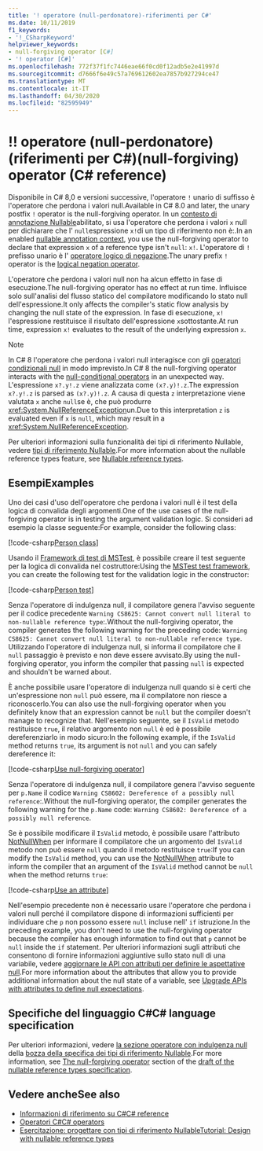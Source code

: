 ```yaml
---
title: '! operatore (null-perdonatore)-riferimenti per C#'
ms.date: 10/11/2019
f1_keywords:
- '!_CSharpKeyword'
helpviewer_keywords:
- null-forgiving operator [C#]
- '! operator [C#]'
ms.openlocfilehash: 772f37f1fc7446eae66f0cd0f12adb5e2e41997d
ms.sourcegitcommit: d7666f6e49c57a769612602ea7857b927294ce47
ms.translationtype: MT
ms.contentlocale: it-IT
ms.lasthandoff: 04/30/2020
ms.locfileid: "82595949"
---
```

# <a name="-null-forgiving-operator-c-reference"></a><span data-ttu-id="956fd-103">!</span><span class="sxs-lookup"><span data-stu-id="956fd-103">!</span></span> <span data-ttu-id="956fd-104">operatore (null-perdonatore) (riferimenti per C#)</span><span class="sxs-lookup"><span data-stu-id="956fd-104">(null-forgiving) operator (C# reference)</span></span>

<span data-ttu-id="956fd-105">Disponibile in C# 8,0 e versioni successive, l'operatore `!` unario di suffisso è l'operatore che perdona i valori null.</span><span class="sxs-lookup"><span data-stu-id="956fd-105">Available in C# 8.0 and later, the unary postfix `!` operator is the null-forgiving operator.</span></span> <span data-ttu-id="956fd-106">In un [contesto di annotazione Nullable](../../nullable-references.md#nullable-annotation-context)abilitato, si usa l'operatore che perdona i valori `x` null per dichiarare che l' `null`espressione `x!`di un tipo di riferimento non è:.</span><span class="sxs-lookup"><span data-stu-id="956fd-106">In an enabled [nullable annotation context](../../nullable-references.md#nullable-annotation-context), you use the null-forgiving operator to declare that expression `x` of a reference type isn't `null`: `x!`.</span></span> <span data-ttu-id="956fd-107">L'operatore di `!` prefisso unario è l' [operatore logico di negazione](boolean-logical-operators.md#logical-negation-operator-).</span><span class="sxs-lookup"><span data-stu-id="956fd-107">The unary prefix `!` operator is the [logical negation operator](boolean-logical-operators.md#logical-negation-operator-).</span></span>

<span data-ttu-id="956fd-108">L'operatore che perdona i valori null non ha alcun effetto in fase di esecuzione.</span><span class="sxs-lookup"><span data-stu-id="956fd-108">The null-forgiving operator has no effect at run time.</span></span> <span data-ttu-id="956fd-109">Influisce solo sull'analisi del flusso statico del compilatore modificando lo stato null dell'espressione.</span><span class="sxs-lookup"><span data-stu-id="956fd-109">It only affects the compiler's static flow analysis by changing the null state of the expression.</span></span> <span data-ttu-id="956fd-110">In fase di esecuzione, `x!` l'espressione restituisce il risultato dell'espressione `x`sottostante.</span><span class="sxs-lookup"><span data-stu-id="956fd-110">At run time, expression `x!` evaluates to the result of the underlying expression `x`.</span></span>

> [!NOTE]
> <span data-ttu-id="956fd-111">In C# 8 l'operatore che perdona i valori null interagisce con gli [operatori condizionali null](member-access-operators.md#null-conditional-operators--and-) in modo imprevisto.</span><span class="sxs-lookup"><span data-stu-id="956fd-111">In C# 8 the null-forgiving operator interacts with the [null-conditional operators](member-access-operators.md#null-conditional-operators--and-) in an unexpected way.</span></span> <span data-ttu-id="956fd-112">L'espressione `x?.y!.z` viene analizzata come `(x?.y)!.z`.</span><span class="sxs-lookup"><span data-stu-id="956fd-112">The expression `x?.y!.z` is parsed as `(x?.y)!.z`.</span></span> <span data-ttu-id="956fd-113">A causa di questa `z` interpretazione viene valutata `x` anche `null`se è, che può produrre <xref:System.NullReferenceException>un.</span><span class="sxs-lookup"><span data-stu-id="956fd-113">Due to this interpretation `z` is evaluated even if `x` is `null`, which may result in a <xref:System.NullReferenceException>.</span></span>

<span data-ttu-id="956fd-114">Per ulteriori informazioni sulla funzionalità dei tipi di riferimento Nullable, vedere [tipi di riferimento Nullable](../builtin-types/nullable-reference-types.md).</span><span class="sxs-lookup"><span data-stu-id="956fd-114">For more information about the nullable reference types feature, see [Nullable reference types](../builtin-types/nullable-reference-types.md).</span></span>

## <a name="examples"></a><span data-ttu-id="956fd-115">Esempi</span><span class="sxs-lookup"><span data-stu-id="956fd-115">Examples</span></span>

<span data-ttu-id="956fd-116">Uno dei casi d'uso dell'operatore che perdona i valori null è il test della logica di convalida degli argomenti.</span><span class="sxs-lookup"><span data-stu-id="956fd-116">One of the use cases of the null-forgiving operator is in testing the argument validation logic.</span></span> <span data-ttu-id="956fd-117">Si consideri ad esempio la classe seguente:</span><span class="sxs-lookup"><span data-stu-id="956fd-117">For example, consider the following class:</span></span>

[!code-csharp[Person class](snippets/NullForgivingOperator.cs#PersonClass)]

<span data-ttu-id="956fd-118">Usando il [Framework di test di MSTest](../../../core/testing/unit-testing-with-mstest.md), è possibile creare il test seguente per la logica di convalida nel costruttore:</span><span class="sxs-lookup"><span data-stu-id="956fd-118">Using the [MSTest test framework](../../../core/testing/unit-testing-with-mstest.md), you can create the following test for the validation logic in the constructor:</span></span>

[!code-csharp[Person test](snippets/NullForgivingOperator.cs#TestPerson)]

<span data-ttu-id="956fd-119">Senza l'operatore di indulgenza null, il compilatore genera l'avviso seguente per il codice precedente `Warning CS8625: Cannot convert null literal to non-nullable reference type`:.</span><span class="sxs-lookup"><span data-stu-id="956fd-119">Without the null-forgiving operator, the compiler generates the following warning for the preceding code: `Warning CS8625: Cannot convert null literal to non-nullable reference type`.</span></span> <span data-ttu-id="956fd-120">Utilizzando l'operatore di indulgenza null, si informa il compilatore che il `null` passaggio è previsto e non deve essere avvisato.</span><span class="sxs-lookup"><span data-stu-id="956fd-120">By using the null-forgiving operator, you inform the compiler that passing `null` is expected and shouldn't be warned about.</span></span>

<span data-ttu-id="956fd-121">È anche possibile usare l'operatore di indulgenza null quando si è certi che un'espressione non `null` può essere, ma il compilatore non riesce a riconoscerlo.</span><span class="sxs-lookup"><span data-stu-id="956fd-121">You can also use the null-forgiving operator when you definitely know that an expression cannot be `null` but the compiler doesn't manage to recognize that.</span></span> <span data-ttu-id="956fd-122">Nell'esempio seguente, se il `IsValid` metodo restituisce `true`, il relativo argomento non `null` è ed è possibile dereferenziarlo in modo sicuro:</span><span class="sxs-lookup"><span data-stu-id="956fd-122">In the following example, if the `IsValid` method returns `true`, its argument is not `null` and you can safely dereference it:</span></span>

[!code-csharp[Use null-forgiving operator](snippets/NullForgivingOperator.cs#UseNullForgiving)]

<span data-ttu-id="956fd-123">Senza l'operatore di indulgenza null, il compilatore genera l'avviso seguente per `p.Name` il codice `Warning CS8602: Dereference of a possibly null reference`:.</span><span class="sxs-lookup"><span data-stu-id="956fd-123">Without the null-forgiving operator, the compiler generates the following warning for the `p.Name` code: `Warning CS8602: Dereference of a possibly null reference`.</span></span>

<span data-ttu-id="956fd-124">Se è possibile modificare il `IsValid` metodo, è possibile usare l'attributo [NotNullWhen](xref:System.Diagnostics.CodeAnalysis.NotNullWhenAttribute) per informare il compilatore che un argomento del `IsValid` metodo non può essere `null` quando il metodo restituisce `true`:</span><span class="sxs-lookup"><span data-stu-id="956fd-124">If you can modify the `IsValid` method, you can use the [NotNullWhen](xref:System.Diagnostics.CodeAnalysis.NotNullWhenAttribute) attribute to inform the compiler that an argument of the `IsValid` method cannot be `null` when the method returns `true`:</span></span>

[!code-csharp[Use an attribute](snippets/NullForgivingOperator.cs#UseAttribute)]

<span data-ttu-id="956fd-125">Nell'esempio precedente non è necessario usare l'operatore che perdona i valori null perché il compilatore dispone di informazioni sufficienti per individuare che `p` non possono essere `null` incluse nell' `if` istruzione.</span><span class="sxs-lookup"><span data-stu-id="956fd-125">In the preceding example, you don't need to use the null-forgiving operator because the compiler has enough information to find out that `p` cannot be `null` inside the `if` statement.</span></span> <span data-ttu-id="956fd-126">Per ulteriori informazioni sugli attributi che consentono di fornire informazioni aggiuntive sullo stato null di una variabile, vedere [aggiornare le API con attributi per definire le aspettative null](../attributes/nullable-analysis.md).</span><span class="sxs-lookup"><span data-stu-id="956fd-126">For more information about the attributes that allow you to provide additional information about the null state of a variable, see [Upgrade APIs with attributes to define null expectations](../attributes/nullable-analysis.md).</span></span>

## <a name="c-language-specification"></a><span data-ttu-id="956fd-127">Specifiche del linguaggio C#</span><span class="sxs-lookup"><span data-stu-id="956fd-127">C# language specification</span></span>

<span data-ttu-id="956fd-128">Per ulteriori informazioni, vedere [la sezione operatore con indulgenza null](~/_csharplang/proposals/csharp-8.0/nullable-reference-types-specification.md#the-null-forgiving-operator) della [bozza della specifica dei tipi di riferimento Nullable](~/_csharplang/proposals/csharp-8.0/nullable-reference-types-specification.md).</span><span class="sxs-lookup"><span data-stu-id="956fd-128">For more information, see [The null-forgiving operator](~/_csharplang/proposals/csharp-8.0/nullable-reference-types-specification.md#the-null-forgiving-operator) section of the [draft of the nullable reference types specification](~/_csharplang/proposals/csharp-8.0/nullable-reference-types-specification.md).</span></span>

## <a name="see-also"></a><span data-ttu-id="956fd-129">Vedere anche</span><span class="sxs-lookup"><span data-stu-id="956fd-129">See also</span></span>

- [<span data-ttu-id="956fd-130">Informazioni di riferimento su C#</span><span class="sxs-lookup"><span data-stu-id="956fd-130">C# reference</span></span>](../index.md)
- [<span data-ttu-id="956fd-131">Operatori C#</span><span class="sxs-lookup"><span data-stu-id="956fd-131">C# operators</span></span>](index.md)
- [<span data-ttu-id="956fd-132">Esercitazione: progettare con tipi di riferimento Nullable</span><span class="sxs-lookup"><span data-stu-id="956fd-132">Tutorial: Design with nullable reference types</span></span>](../../tutorials/nullable-reference-types.md)
